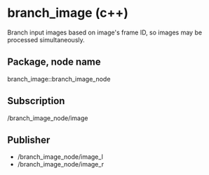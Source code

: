 # branch_image (c++)

Branch input images based on image's frame ID, so images may be processed simultaneously.

## Package, node name

branch_image::branch_image_node

## Subscription

/branch_image_node/image

## Publisher

- /branch_image_node/image_l
- /branch_image_node/image_r